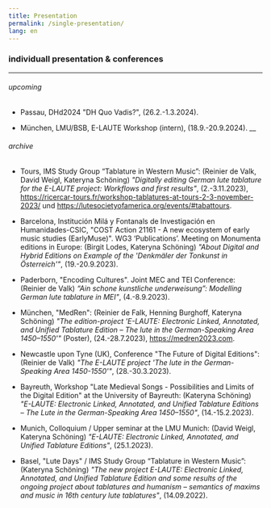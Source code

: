 ```yaml
---
title: Presentation
permalink: /single-presentation/
lang: en
---
```


### individuall presentation & conferences 
____


###### upcoming
* Passau, DHd2024 "DH Quo Vadis?", (26.2.-1.3.2024).

* München, LMU/BSB, E-LAUTE Workshop (intern), (18.9.-20.9.2024).
__

###### archive

* Tours, IMS Study Group “Tablature in Western Music”: (Reinier de Valk, David Weigl, Kateryna Schöning) _"Digitally editing German lute tablature for the E-LAUTE project: Workflows and first results"_, (2.-3.11.2023), <https://ricercar-tours.fr/workshop-tablatures-at-tours-2-3-november-2023/> und <https://lutesocietyofamerica.org/events/#tabattours>.

* Barcelona, Institución Milá y Fontanals de Investigación en Humanidades-CSIC, "COST Action 21161 - A new ecosystem of early music studies (EarlyMuse)". WG3 ‘Publications’. Meeting on Monumenta editions in Europe: (Birgit Lodes, Kateryna Schöning) _"About Digital and Hybrid Editions on Example of the 'Denkmäler der Tonkunst in Österreich'"_, (19.-20.9.2023).

* Paderborn, "Encoding Cultures". Joint MEC and TEI Conference: (Reinier de Valk) _“Ain schone kunstliche underweisung”: Modelling German lute tablature in MEI"_, (4.-8.9.2023).

* München, "MedRen": (Reinier de Falk, Henning Burghoff, Kateryna Schöning) _"The edition-project 'E-LAUTE: Electronic Linked, Annotated, and Unified Tablature Edition – The lute in the German-Speaking Area 1450–1550'"_ (Poster), (24.-28.7.2023), <https://medren2023.com>.

* Newcastle upon Tyne (UK), Conference "The Future of Digital Editions": (Reinier de Valk) _"The E-LAUTE project 'The lute in the German-Speaking Area 1450-1550'"_, (28.-30.3.2023).

* Bayreuth, Workshop "Late Medieval Songs - Possibilities and Limits of the Digital Edition" at the University of Bayreuth: (Kateryna Schöning) _"E-LAUTE: Electronic Linked, Annotated, and Unified Tablature Editions – The Lute in the German-Speaking Area 1450–1550"_, (14.-15.2.2023).

* Munich, Colloquium / Upper seminar at the LMU Munich: (David Weigl, Kateryna Schöning) _"E-LAUTE: Electronic Linked, Annotated, and Unified Tablature Editions"_, (25.1.2023).

* Basel, "Lute Days" / IMS Study Group “Tablature in Western Music”: (Kateryna Schöning) _"The new project E-LAUTE: Electronic Linked, Annotated, and Unified Tablature Edition and some results of the ongoing project about tablatures and humanism – semantics of maxims and music in 16th century lute tablatures"_, (14.09.2022).











